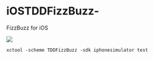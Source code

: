 iOSTDDFizzBuzz-
===============

FizzBuzz for iOS

![](https://travis-ci.org/ountzza/iOSTDDFizzBuzz-.svg)

```
xctool -scheme TDDFizzBuzz -sdk iphonesimulator test
```

